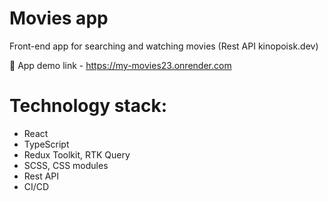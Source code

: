# Movies app

  Front-end app for searching and watching movies (Rest API kinopoisk.dev)  

  🚀 App demo link - https://my-movies23.onrender.com
  
 # Technology stack:
  * React
  * TypeScript
  * Redux Toolkit, RTK Query
  * SCSS, CSS modules
  * Rest API
  * CI/CD

